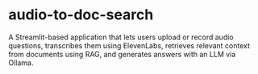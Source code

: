 # audio-to-doc-search
A Streamlit-based application that lets users upload or record audio questions, transcribes them using ElevenLabs, retrieves relevant context from documents using RAG, and generates answers with an LLM via Ollama.
